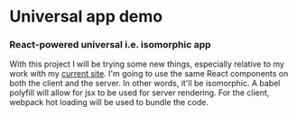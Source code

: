 # Universal app demo

### React-powered universal i.e. isomorphic app

With this project I will be trying some new things, especially relative to my work with my [current site](http://github.com/blwsk/blwsk). I'm going to use the same React components on both the client and the server. In other words, it'll be isomorphic. A babel polyfill will allow for jsx to be used for server rendering. For the client, webpack hot loading will be used to bundle the code.
